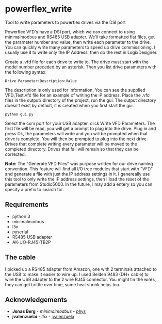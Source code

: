 # powerflex_write
Tool to write parameters to powerflex drives via the DSI port

Powerflex VFD's have a DSI port, which we can connect to using minimalmodbus and
RS485 USB adapter.  We'll take formatted flat files, get the parameter number and
value, then write each parameter to the drive.  You can quickly write many parameters
to speed up drive commissioning.  I usually use it to write only the IP Address, then
do the rest in LogixDesigner.

Create a .vfd file for each drive to write to.  The drive must start with the model number
preceded by an asterisk.  Then you list drive parameters with the following syntax:  
```
Drive Parameter:Description:Value  
```
The description is only used for information.  You can see the supplied VFD_Test.vfd file
for an example of writing the IP address.  Place the .vfd files in the output/ directory of
the project, run the gui.  The output directory doesn't exist by default, it is created when
you first start the gui.
```console
python gui.py
```
Select the com port for your USB adapter, click Write VFD Parameters.  The first file will be
read, you will get a prompt to plug into the drive.  Plug in and press Ok, the parameters will
write and you will be prompted when that drive is complete.  You will then be prompted to plug
into the next drive.  Drives that complete writing every parameter will be moved to the
completed directory.  Drives that fail will remain so that they can be corrected.

__Note:__ The "Generate VFD Files" was purpose written for our drive naming convention.  This feature will
find all I/O tree modules that start with "VFD" and generate a file with just the IP address settings
in it.  I genereally use this tool to only write the IP address settings, then I load the reset of the
parameters from Studio5000.  In the future, I may add a entery so you can specify a prefix to search for.

## Requirements
- python 3
- minimalmodbus
- l5x
- pyserial
- RS485 USB adapter
- AK-UO-RJ45-TB2P

## The cable
I picked up a RS485 adapter from Amazon, one with 2 terminals attached to the USB to make it
easier to wire up.  I used Belden 9463 (DH+ cable) to wire the USB adapter to the 2 wire
RJ45 connector.  You might tin the wires, they can get brittle over time, some heat shrink
helps too.

## Acknowledgements
* **Jonas Berg** - *minimalmodbus*  - [phys](https://github.com/pyhys)
* **jvalenzuelai** - *l5x* - [jvalenzuela](https://github.com/jvalenzuela)


